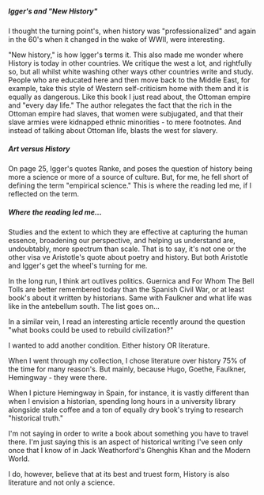 ##### Igger's and "New History" 

I thought the turning point's, when history was "professionalized" and again in the 60's when it changed in the wake of WWII, were interesting. 

"New history," is how Igger's terms it. This also made me wonder where History is today in other countries. We critique the west a lot, and rightfully so, but all whilst white washing other ways other countries write and study. People who are educated here and then move back to the Middle East, for example, take this style of Western self-criticism home with them and it is equally as dangerous. Like this book I just read about, the Ottoman empire and "every day life." The author relegates the fact that the rich in the Ottoman empire had slaves, that women were subjugated, and that their slave armies were kidnapped ethnic minorities - to mere footnotes. And instead of talking about Ottoman life, blasts the west for slavery.  

##### Art versus History 

On page 25, Igger's quotes Ranke, and poses the question of history being more a science or more of a source of culture. But, for me, he fell short of defining the term "empirical science." This is where the reading led me, if I reflected on the term.  

##### Where the reading led me...


Studies and the extent to which they are effective at capturing the human essence, broadening our perspective, and helping us understand are, undoubtably, more spectrum than scale. That is to say, it's not one or the other visa ve Aristotle's quote about poetry and history. But both Aristotle and Igger's get the wheel's turning for me. 

In the long run, I think art outlives politics. Guernica and For Whom The Bell Tolls are better remembered today than the Spanish Civil War, or at least book's about it written by historians. Same with Faulkner and what life was like in the antebellum south. The list goes on… 

In a similar vein, I read an interesting article recently around the question "what books could be used to rebuild civilization?" 

I wanted to add another condition. Either history OR literature. 

When I went through my collection, I chose literature over history 75% of the time for many reason's. But mainly, because Hugo, Goethe, Faulkner, Hemingway - they were there. 

When I picture Hemingway in Spain, for instance, it is vastly different than when I envision a historian, spending long hours in a university library alongside stale coffee and a ton of equally dry book's trying to research "historical truth."

I'm not saying in order to write a book about something you have to travel there. I'm just saying this is an aspect of historical writing I've seen only once that I know of in Jack Weathorford's Ghenghis Khan and the Modern World. 

I do, however, believe that at its best and truest form, History is also literature and not only a science. 
